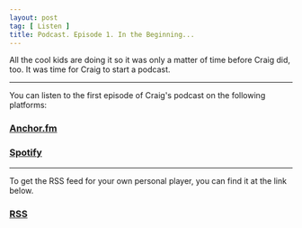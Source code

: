 ```yaml
---
layout: post
tag: [ Listen ]
title: Podcast. Episode 1. In the Beginning...
---
```


All the cool kids are doing it so it was only a matter of time before Craig did, too. It was time for Craig to start a podcast.

---

You can listen to the first episode of Craig's podcast on the following platforms:

<h3><a href="https://anchor.fm/craigwalker/episodes/In-the-Beginning-euf9q5">Anchor.fm</a></h3>

<h3><a href="https://open.spotify.com/episode/1H5TElVwojcpp5uHb2PyNc?si=l_1SRp4RSCeQrR6sHNmoaQ">Spotify</a></h3>

---

To get the RSS feed for your own personal player, you can find it at the link below.

<h3><a href="https://anchor.fm/s/11537d28/podcast/rss">RSS</a></h3>

<br/>
